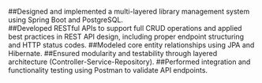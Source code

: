##Designed and implemented a multi-layered library management system using Spring Boot and PostgreSQL.  
##Developed RESTful APIs to support full CRUD operations and applied best practices in REST API design, including proper endpoint structuring and HTTP status codes. 
##Modeled core entity relationships using JPA and Hibernate. 
##Ensured modularity and testability through layered architecture (Controller-Service-Repository). 
##Performed integration and functionality testing using Postman to validate API endpoints. 
